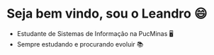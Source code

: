# Seja bem vindo, sou o Leandro :smile:
 + Estudante de Sistemas de Informação na PucMinas :desktop_computer:
 + Sempre estudando e procurando evoluir :books:

